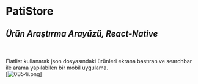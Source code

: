 # PatiStore

## _Ürün Araştırma Arayüzü, React-Native_
<br/><br/>
Flatlist kullanarak json dosyasındaki ürünleri ekrana bastıran ve searchbar ile arama yapılabilen bir mobil uygulama.
<br/>
[![0B54i.png](https://resmim.net/cdn/2022/08/17/0B54i.png)]
